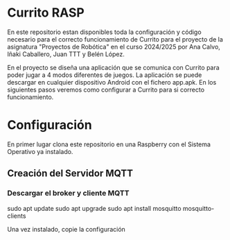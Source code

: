 # Currito RASP

En este repositorio estan disponibles toda la configuración y código necesario para el correcto funcionamiento de Currito para el proyecto de la asignatura "Proyectos de Robótica" en el curso 2024/2025 por Ana Calvo, Iñaki Caballero, Juan TTT y Belén López.

En el proyecto se diseña una aplicación que se comunica con Currito para poder jugar a 4 modos diferentes de juegos. La aplicación se puede descargar en cualquier dispositivo Android con el fichero app.apk. En los siguientes pasos veremos como configurar a Currito para si correcto funcionamiento.

# Configuración 
En primer lugar clona este repositorio en una Raspberry con el Sistema Operativo ya instalado.

## Creación del Servidor MQTT

### Descargar el broker y cliente MQTT
sudo apt update
sudo apt upgrade
sudo apt install mosquitto mosquitto-clients

Una vez instalado, copie la configuración 
